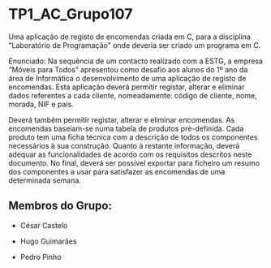 # TP1_AC_Grupo107
Uma aplicação de registo de encomendas criada em C, para a disciplina "Laboratório de Programação" onde deveria ser criado um programa em C.

Enunciado:
Na sequência de um contacto realizado com a ESTG, a empresa “Móveis para Todos”
apresentou como desafio aos alunos do 1º ano da área de Informática o desenvolvimento de
uma aplicação de registo de encomendas.
Esta aplicação deverá permitir registar, alterar e eliminar dados referentes a cada cliente,
nomeadamente: código de cliente, nome, morada, NIF e país.

Deverá também permitir registar, alterar e eliminar encomendas. As encomendas baseiam-se
numa tabela de produtos pré-definida. Cada produto tem uma ficha técnica com a descrição de
todos os componentes necessários à sua construção.
Quanto à restante informação, deverá adequar as funcionalidades de acordo com os requisitos
descritos neste documento.
No final, deverá ser possível exportar para ficheiro um resumo dos componentes a usar para
satisfazer as encomendas de uma determinada semana.

## Membros do Grupo:
 * César Castelo

 * Hugo Guimarães

 * Pedro Pinho
